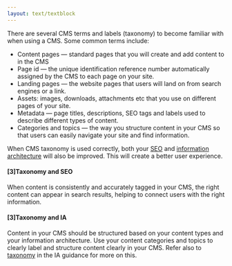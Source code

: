```yaml
---
layout: text/textblock
---
```

There are several CMS terms and labels (taxonomy) to become familiar with when using a CMS. Some common terms include:
- Content pages — standard pages that you will create and add content to in the CMS
- Page id — the unique identification reference number automatically assigned by the CMS to each page on your site. 
- Landing pages — the website pages that users will land on from search engines or a link. 
- Assets: images, downloads, attachments etc that you use on different pages of your site.
- Metadata — page titles, descriptions, SEO tags and labels used to describe different types of content.
- Categories and topics — the way you structure content in your CMS so that users can easily navigate your site and find information.

When CMS taxonomy is used correctly, both your [SEO](/content-strategy/search-engine-optimisation/) and [information architecture](/content-strategy/information-architecture/) will also be improved. This will create a better user experience.

#### [3]Taxonomy and SEO
When content is consistently and accurately tagged in your CMS, the right content can appear in search results, helping to connect users with the right information. 

#### [3]Taxonomy and IA
Content in your CMS should be structured based on your content types and your information architecture. Use your content categories and topics to clearly label and structure content clearly in your CMS. Refer also to [taxonomy](/content-strategy/information-architecture/plan-ia/#build-out-your-taxonomy) in the IA guidance for more on this.
